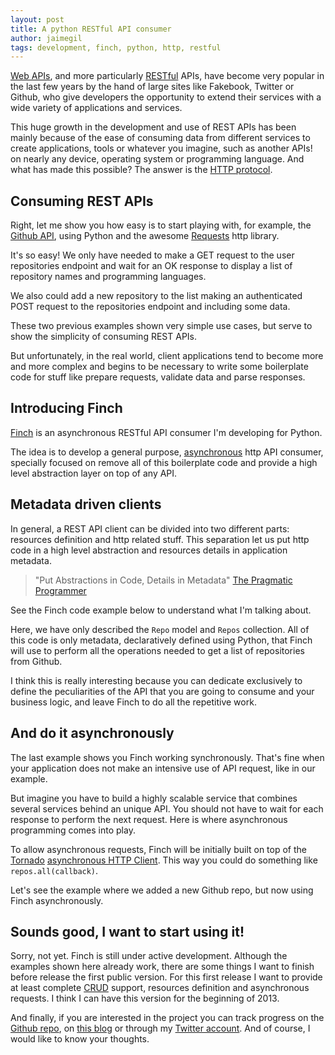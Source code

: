 ```yaml
---
layout: post
title: A python RESTful API consumer
author: jaimegil
tags: development, finch, python, http, restful
---
```


[Web APIs][webapis], and more particularly [RESTful][restful] APIs, have become very popular in the last few years by the hand of large sites like Fakebook, Twitter or Github, who give developers the opportunity to extend their services with a wide variety of applications and services.

This huge growth in the development and use of REST APIs has been mainly because of the ease of consuming data from different services to create applications, tools or whatever you imagine, such as another APIs! on nearly any device, operating system or programming language. And what has made this possible? The answer is the [HTTP protocol][http].

## Consuming REST APIs

Right, let me show you how easy is to start playing with, for example, the [Github API][github_api], using Python and the awesome [Requests][requests] http library.

<script src="https://gist.github.com/4356685.js">
</script>

It's so easy! We only have needed to make a GET request to the user repositories endpoint and wait for an OK response to display a list of repository names and programming languages.

We also could add a new repository to the list making an authenticated POST request to the repositories endpoint and including some data.

<script src="https://gist.github.com/4356841.js">
</script>

These two previous examples shown very simple use cases, but serve to show the simplicity of consuming REST APIs.

But unfortunately, in the real world, client applications tend to become more and more complex and begins to be necessary to write some boilerplate code for stuff like prepare requests, validate data and parse responses.

## Introducing Finch

[Finch][finch] is an asynchronous RESTful API consumer I'm developing for Python.

The idea is to develop a general purpose, [asynchronous][async_io] http API consumer, specially focused on remove all of this boilerplate code and provide a high level abstraction layer on top of any API.

## Metadata driven clients

In general, a REST API client can be divided into two different parts: resources definition and http related stuff. This separation let us put http code in a high level abstraction and resources details in application metadata.

> "Put Abstractions in Code, Details in Metadata" [The Pragmatic Programmer][pragprog]

See the Finch code example below to understand what I'm talking about.

<script src="https://gist.github.com/4358924.js">
</script>

Here, we have only described the `Repo` model and `Repos` collection. All of this code is only metadata, declaratively defined using Python, that Finch will use to perform all the operations needed to get a list of repositories from Github.

I think this is really interesting because you can dedicate exclusively to define the peculiarities of the API that you are going to consume and your business logic, and leave Finch to do all the repetitive work.

## And do it asynchronously

The last example shows you Finch working synchronously. That's fine when your application does not make an intensive use of API request, like in our example.

But imagine you have to build a highly scalable service that combines several services behind an unique API. You should not have to wait for each response to perform the next request. Here is where asynchronous programming comes into play.

To allow asynchronous requests, Finch will be initially built on top of the [Tornado][tornado] [asynchronous HTTP Client][async_httpclient]. This way you could do something like `repos.all(callback)`.

Let's see the example where we added a new Github repo, but now using Finch asynchronously.

<script src="https://gist.github.com/4363081.js">
</script>

## Sounds good, I want to start using it!

Sorry, not yet. Finch is still under active development. Although the examples shown here already work, there are some things I want to finish before release the first public version. For this first release I want to provide at least complete [CRUD][crud] support, resources definition and asynchronous requests. I think I can have this version for the beginning of 2013.

And finally, if you are interested in the project you can track progress on the [Github repo][finch], on [this blog][rss] or through my [Twitter account][jaimegil]. And of course, I would like to know your thoughts.

[webapis]: http://en.wikipedia.org/wiki/Application_programming_interface#Web_APIs
[restful]: http://en.wikipedia.org/wiki/Representational_state_transfer
[http]: http://en.wikipedia.org/wiki/Hypertext_Transfer_Protocol
[requests]: http://python-requests.org
[github_api]: http://developer.github.com/v3/repos/
[finch]: https://github.com/jaimegildesagredo/finch
[async_io]: http://en.wikipedia.org/wiki/Asynchronous_I/O
[pragprog]: http://pragprog.com/the-pragmatic-programmer/extracts/tips
[tornado]: http://www.tornadoweb.org
[async_httpclient]: http://www.tornadoweb.org/documentation/httpclient.html#tornado.httpclient.AsyncHTTPClient
[crud]: http://en.wikipedia.org/wiki/Create,_read,_update_and_delete
[rss]: http://feeds.feedburner.com/jaimegildesagredo
[jaimegil]: https://twitter.com/jaimegil
